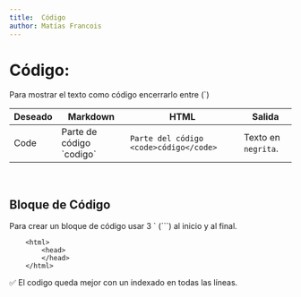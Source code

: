 ```yaml
---
title:  Código
author: Matías Francois
---
```


# Código:

Para mostrar el texto como código encerrarlo entre (`)


<table>
  <thead>
    <tr>
        <th>Deseado</th>
        <th>Markdown</th>
        <th>HTML</th>
        <th>Salida</th>
    </tr>
  </thead>
  <tbody>
    <tr>
        <td>Code</td>
        <td>Parte de código `codigo`</td>
        <td><code>Parte del código &lt;code&gt;código&lt;/code&gt;</code></td>
        <td>Texto en <code>negrita</code>. </td>
    </tr>
  </tbody>
</table>

<br>

## Bloque de Código

Para crear un bloque de código usar 3 ` (```) al inicio y al final.

```text
    <html>
        <head>
        </head>
    </html>
```

✅ El codigo queda mejor con un indexado en todas las líneas.

